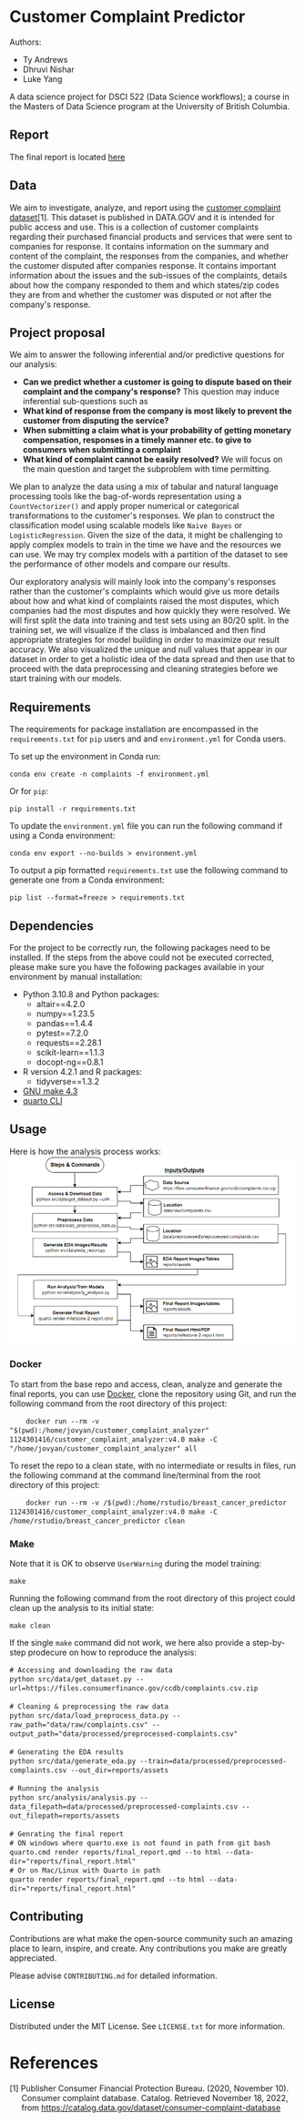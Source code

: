 # Customer Complaint Predictor

Authors:  
- Ty Andrews  
- Dhruvi Nishar  
- Luke Yang  

A data science project for DSCI 522 (Data Science workflows); a
course in the Masters of Data Science program at the University of
British Columbia.
## Report

The final report is located [here](https://ubc-mds.github.io/customer_complaint_analyzer/reports/final_report.html)

## Data

We aim to investigate, analyze, and report using the [customer complaint dataset](#References)[1]. This dataset is published in DATA.GOV and it is intended for public access and use. This is a collection of customer complaints regarding their purchased financial products and services that were sent to companies for response. It contains information on the summary and content of the complaint, the responses from the companies, and whether the customer disputed after companies response. It contains important information about the issues and the sub-issues of the complaints, details about how the company responded to them and which states/zip codes they are from and whether the customer was disputed or not after the company's response.

## Project proposal

We aim to answer the following inferential and/or predictive questions for our analysis: 
- **Can we predict whether a customer is going to dispute based on their complaint and the company's response?** This question may induce inferential sub-questions such as
- **What kind of response from the company is most likely to prevent the customer from disputing the service?**
- **When submitting a claim what is your probability of getting monetary compensation, responses in a timely manner etc. to give to consumers when submitting a complaint**
- **What kind of complaint cannot be easily resolved?** 
We will focus on the main question and target the subproblem with time permitting.

We plan to analyze the data using a mix of tabular and natural language processing tools like the bag-of-words representation using a `CountVectorizer()` and apply proper numerical or categorical transformations to the customer's responses. We plan to construct the classification model using scalable models like `Naive Bayes` or `LogisticRegression`. Given the size of the data, it might be challenging to apply complex models to train in the time we have and the resources we can use. We may try complex models with a partition of the dataset to see the performance of other models and compare our results.

Our exploratory analysis will mainly look into the company's responses rather than the customer's complaints which would give us more details about how and what kind of complaints raised the most disputes, which companies had the most disputes and how quickly they were resolved. We will first split the data into training and test sets using an 80/20 split. In the training set, we will visualize if the class is imbalanced and then find appropriate strategies for model building in order to maximize our result accuracy. We also visualized the unique and null values that appear in our dataset in order to get a holistic idea of the data spread and then use that to proceed with the data preprocessing and cleaning strategies before we start training with our models.  

## Requirements

The requirements for package installation are encompassed in the `requirements.txt` for `pip` users and and `environment.yml` for Conda users.

To set up the environment in Conda run:
```
conda env create -n complaints -f environment.yml
```

Or for `pip`:  
```
pip install -r requirements.txt
```

To update the `environment.yml` file you can run the following command if using a Conda environment:
```
conda env export --no-builds > environment.yml
```

To output a pip formatted `requirements.txt` use the following command to generate one from a Conda environment:

```
pip list --format=freeze > requirements.txt
```

## Dependencies
For the project to be correctly run, the following packages need to be installed. If the steps from the above could not be executed corrected, please make sure you have the following packages available in your environment by manual installation:

  - Python 3.10.8 and Python packages:
      - altair==4.2.0
      - numpy==1.23.5
      - pandas==1.4.4
      - pytest==7.2.0
      - requests==2.28.1
      - scikit-learn==1.1.3
      - docopt-ng==0.8.1
  - R version 4.2.1 and R packages:
      - tidyverse==1.3.2
  - [GNU make 4.3](https://downloads.sourceforge.net/project/ezwinports/make-4.3-without-guile-w32-bin.zip)
  - [quarto CLI](https://quarto.org/docs/get-started/)


## Usage


Here is how the analysis process works:
![](reports/assets/analysis-pipeline-overview.jpg)

### Docker 

To start from the base repo and access, clean, analyze and generate the final reports, you can use [Docker](https://www.docker.com/get-started), clone the repository using Git, and run the following command from the root directory of this project:
```
    docker run --rm -v "$(pwd):/home/jovyan/customer_complaint_analyzer" 1124301416/customer_complaint_analyzer:v4.0 make -C "/home/jovyan/customer_complaint_analyzer" all
```
To reset the repo to a clean state, with no intermediate or results in files, run the following command at the command line/terminal from the
root directory of this project:
```
    docker run --rm -v /$(pwd):/home/rstudio/breast_cancer_predictor 1124301416/customer_complaint_analyzer:v4.0 make -C /home/rstudio/breast_cancer_predictor clean
```

### Make
Note that it is OK to observe `UserWarning` during the model training:
```
make
```
Running the following command from the
root directory of this project could clean up the analysis to its initial state:
```
make clean
```
If the single `make` command did not work, we here also provide a step-by-step prodecure on how to reproduce the analysis:

```
# Accessing and downloading the raw data
python src/data/get_dataset.py --url=https://files.consumerfinance.gov/ccdb/complaints.csv.zip

# Cleaning & preprocessing the raw data
python src/data/load_preprocess_data.py --raw_path="data/raw/complaints.csv" --output_path="data/processed/preprocessed-complaints.csv"

# Generating the EDA results 
python src/data/generate_eda.py --train=data/processed/preprocessed-complaints.csv --out_dir=reports/assets

# Running the analysis
python src/analysis/analysis.py --data_filepath=data/processed/preprocessed-complaints.csv --out_filepath=reports/assets

# Genrating the final report
# ON windows where quarto.exe is not found in path from git bash
quarto.cmd render reports/final_report.qmd --to html --data-dir="reports/final_report.html"
# Or on Mac/Linux with Quarto in path
quarto render reports/final_report.qmd --to html --data-dir="reports/final_report.html"
```

## Contributing

Contributions are what make the open-source community such an amazing place to learn, inspire, and create. Any contributions you make are greatly appreciated.

Please advise `CONTRIBUTING.md` for detailed information.
## License

Distributed under the MIT License. See `LICENSE.txt` for more information.

# References

<div id="refs" class="references hanging-indent">

<div id="ref-Dua2019">

[1] Publisher Consumer Financial Protection Bureau. (2020, November 10). Consumer complaint database. Catalog. Retrieved November 18, 2022, from https://catalog.data.gov/dataset/consumer-complaint-database 


</div>

</div>
